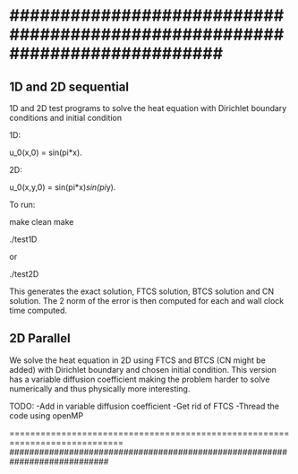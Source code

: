 ###########################################################################
===========================================================================

1D and 2D sequential
--------------------

1D and 2D test programs to solve the heat equation
with Dirichlet boundary conditions and initial condition 

1D:

u_0(x,0) = sin(pi*x).

2D:

u_0(x,y,0) = sin(pi*x)*sin(pi*y).

To run:

make clean
make

./test1D

or 

./test2D

This generates the exact solution, FTCS solution, BTCS solution
and CN solution. The 2 norm of the error is then computed for each and wall clock time computed.

2D Parallel
------------
We solve the heat equation in 2D using FTCS and BTCS (CN might be added) with 
Dirichlet boundary and chosen initial condition.
This version has a variable diffusion coefficient making the problem harder to
solve numerically and thus physically more interesting.

TODO:
-Add in variable diffusion coefficient
-Get rid of FTCS
-Thread the code using openMP

============================================================================
############################################################################

 
 
